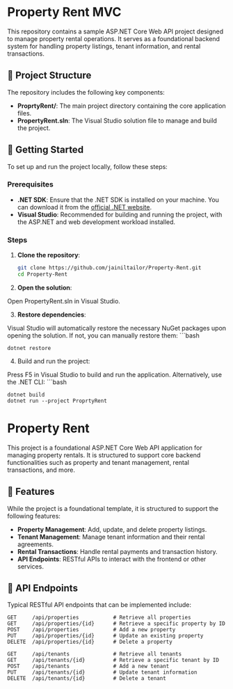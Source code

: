 # Property Rent MVC

This repository contains a sample ASP.NET Core Web API project designed to manage property rental operations. It serves as a foundational backend system for handling property listings, tenant information, and rental transactions.

## 📁 Project Structure

The repository includes the following key components:

- **ProprtyRent/**: The main project directory containing the core application files.
- **PropertyRent.sln**: The Visual Studio solution file to manage and build the project.

## 🚀 Getting Started

To set up and run the project locally, follow these steps:

### Prerequisites

- **.NET SDK**: Ensure that the .NET SDK is installed on your machine. You can download it from the [official .NET website](https://dotnet.microsoft.com/download).
- **Visual Studio**: Recommended for building and running the project, with the ASP.NET and web development workload installed.

### Steps

1. **Clone the repository**:

   ```bash
   git clone https://github.com/jainiltailor/Property-Rent.git
   cd Property-Rent

2. **Open the solution**:

Open PropertyRent.sln in Visual Studio.

3. **Restore dependencies**:

Visual Studio will automatically restore the necessary NuGet packages upon opening the solution. If not, you can manually restore them:
    ```bash
    
    dotnet restore

4. Build and run the project:

Press F5 in Visual Studio to build and run the application. Alternatively, use the .NET CLI:
    ```bash
    
    dotnet build
    dotnet run --project ProprtyRent

# Property Rent

This project is a foundational ASP.NET Core Web API application for managing property rentals. It is structured to support core backend functionalities such as property and tenant management, rental transactions, and more.

## 🔧 Features

While the project is a foundational template, it is structured to support the following features:

- **Property Management**: Add, update, and delete property listings.
- **Tenant Management**: Manage tenant information and their rental agreements.
- **Rental Transactions**: Handle rental payments and transaction history.
- **API Endpoints**: RESTful APIs to interact with the frontend or other services.


## 📌 API Endpoints

Typical RESTful API endpoints that can be implemented include:

```http
GET     /api/properties           # Retrieve all properties
GET     /api/properties/{id}      # Retrieve a specific property by ID
POST    /api/properties           # Add a new property
PUT     /api/properties/{id}      # Update an existing property
DELETE  /api/properties/{id}      # Delete a property

GET     /api/tenants              # Retrieve all tenants
GET     /api/tenants/{id}         # Retrieve a specific tenant by ID
POST    /api/tenants              # Add a new tenant
PUT     /api/tenants/{id}         # Update tenant information
DELETE  /api/tenants/{id}         # Delete a tenant
